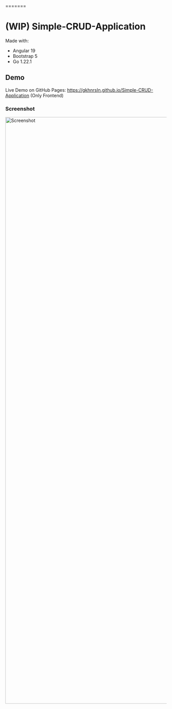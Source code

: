 =======
# (WIP) Simple-CRUD-Application
Made with:
- Angular 19
- Bootstrap 5
- Go 1.22.1

## Demo
Live Demo on GitHub Pages: https://gkhnrsln.github.io/Simple-CRUD-Application (Only Frontend)
### Screenshot
<img width="1832" alt="Screenshot" src="https://github.com/user-attachments/assets/3e33f6b3-2b1e-43ad-b574-c48fe31a7b19" />
